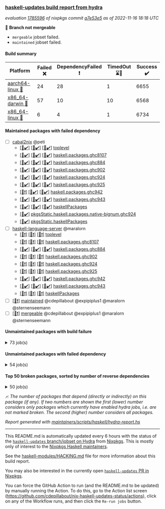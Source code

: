 ### [haskell-updates build report from hydra](https://hydra.nixos.org/jobset/nixpkgs/haskell-updates)
*evaluation [1785596](https://hydra.nixos.org/eval/1785596) of nixpkgs commit [a7e53e5](https://github.com/NixOS/nixpkgs/commits/a7e53e534a2b8894aea20233e59579fa207dcb12) as of 2022-11-16 18:18 UTC*

:red_circle: **Branch not mergeable**
  * `mergeable` jobset failed.
  * `maintained` jobset failed.

#### Build summary

 | Platform | Failed :x: | DependencyFailed :heavy_exclamation_mark: | TimedOut :hourglass::no_entry_sign: | Success :heavy_check_mark: | 
 | --- | --- | --- | --- | --- | 
 | [aarch64-linux :iphone:](https://hydra.nixos.org/eval/1785596?filter=.aarch64-linux) | 24 | 28 | 1 | 6655 | 
 | [x86_64-darwin :apple:](https://hydra.nixos.org/eval/1785596?filter=.x86_64-darwin) | 57 | 10 | 10 | 6568 | 
 | [x86_64-linux :penguin:](https://hydra.nixos.org/eval/1785596?filter=.x86_64-linux) | 6 | 4 | 1 | 6734 | 
#### Maintained packages with failed dependency
- [ ] [cabal2nix](https://hydra.nixos.org/eval/1785596?filter=cabal2nix) @peti
  - [[:iphone::heavy_check_mark:]](https://hydra.nixos.org/build/198834915) [[:apple::heavy_check_mark:]](https://hydra.nixos.org/build/198834942) [[:penguin::heavy_check_mark:]](https://hydra.nixos.org/build/198834910) [toplevel](https://hydra.nixos.org/eval/1785596?filter=cabal2nix)
  - [[:iphone::heavy_check_mark:]](https://hydra.nixos.org/build/198095328) [[:apple::heavy_check_mark:]](https://hydra.nixos.org/build/198096776) [[:penguin::heavy_check_mark:]](https://hydra.nixos.org/build/198092508) [haskell.packages.ghc8107](https://hydra.nixos.org/eval/1785596?filter=haskell.packages.ghc8107.cabal2nix)
  - [[:iphone::heavy_check_mark:]](https://hydra.nixos.org/build/198105082) [[:apple::heavy_check_mark:]](https://hydra.nixos.org/build/198105834) [[:penguin::heavy_check_mark:]](https://hydra.nixos.org/build/198101104) [haskell.packages.ghc884](https://hydra.nixos.org/eval/1785596?filter=haskell.packages.ghc884.cabal2nix)
  - [[:iphone::heavy_check_mark:]](https://hydra.nixos.org/build/198102109) [[:apple::heavy_check_mark:]](https://hydra.nixos.org/build/198089955) [[:penguin::heavy_check_mark:]](https://hydra.nixos.org/build/198090308) [haskell.packages.ghc902](https://hydra.nixos.org/eval/1785596?filter=haskell.packages.ghc902.cabal2nix)
  - [[:iphone::heavy_check_mark:]](https://hydra.nixos.org/build/198105579) [[:apple::heavy_check_mark:]](https://hydra.nixos.org/build/198106213) [[:penguin::heavy_check_mark:]](https://hydra.nixos.org/build/198095792) [haskell.packages.ghc924](https://hydra.nixos.org/eval/1785596?filter=haskell.packages.ghc924.cabal2nix)
  - [[:iphone::heavy_check_mark:]](https://hydra.nixos.org/build/198101430) [[:apple::heavy_check_mark:]](https://hydra.nixos.org/build/198095768) [[:penguin::heavy_check_mark:]](https://hydra.nixos.org/build/198100385) [haskell.packages.ghc925](https://hydra.nixos.org/eval/1785596?filter=haskell.packages.ghc925.cabal2nix)
  - [[:iphone::heavy_exclamation_mark:]](https://hydra.nixos.org/build/198103084) [[:apple::heavy_check_mark:]](https://hydra.nixos.org/build/198095247) [[:penguin::heavy_check_mark:]](https://hydra.nixos.org/build/198103119) [haskell.packages.ghc942](https://hydra.nixos.org/eval/1785596?filter=haskell.packages.ghc942.cabal2nix)
  - [[:iphone::heavy_check_mark:]](https://hydra.nixos.org/build/198101627) [[:apple::heavy_check_mark:]](https://hydra.nixos.org/build/198092306) [[:penguin::heavy_check_mark:]](https://hydra.nixos.org/build/198100312) [haskell.packages.ghc943](https://hydra.nixos.org/eval/1785596?filter=haskell.packages.ghc943.cabal2nix)
  - [[:iphone::heavy_check_mark:]](https://hydra.nixos.org/build/198099028) [[:apple::heavy_check_mark:]](https://hydra.nixos.org/build/198099483) [[:penguin::heavy_check_mark:]](https://hydra.nixos.org/build/198096081) [haskellPackages](https://hydra.nixos.org/eval/1785596?filter=haskellPackages.cabal2nix)
  -   [[:penguin::heavy_check_mark:]](https://hydra.nixos.org/build/198108446) [pkgsStatic.haskell.packages.native-bignum.ghc924](https://hydra.nixos.org/eval/1785596?filter=pkgsStatic.haskell.packages.native-bignum.ghc924.cabal2nix)
  -   [[:penguin::heavy_check_mark:]](https://hydra.nixos.org/build/198102023) [pkgsStatic.haskellPackages](https://hydra.nixos.org/eval/1785596?filter=pkgsStatic.haskellPackages.cabal2nix)
- [ ] [haskell-language-server](https://hydra.nixos.org/eval/1785596?filter=haskell-language-server) @maralorn
  - [[:iphone::heavy_exclamation_mark:]](https://hydra.nixos.org/build/198984358) [[:apple::heavy_exclamation_mark:]](https://hydra.nixos.org/build/198984355) [[:penguin::heavy_exclamation_mark:]](https://hydra.nixos.org/build/198984349) [toplevel](https://hydra.nixos.org/eval/1785596?filter=haskell-language-server)
  - [[:iphone::heavy_exclamation_mark:]](https://hydra.nixos.org/build/198984334) [[:apple::heavy_exclamation_mark:]](https://hydra.nixos.org/build/198984336) [[:penguin::heavy_exclamation_mark:]](https://hydra.nixos.org/build/198984347) [haskell.packages.ghc8107](https://hydra.nixos.org/eval/1785596?filter=haskell.packages.ghc8107.haskell-language-server)
  - [[:iphone::heavy_check_mark:]](https://hydra.nixos.org/build/198834932) [[:apple::heavy_check_mark:]](https://hydra.nixos.org/build/198834904) [[:penguin::heavy_check_mark:]](https://hydra.nixos.org/build/198834939) [haskell.packages.ghc884](https://hydra.nixos.org/eval/1785596?filter=haskell.packages.ghc884.haskell-language-server)
  - [[:iphone::heavy_exclamation_mark:]](https://hydra.nixos.org/build/198984361) [[:apple::heavy_exclamation_mark:]](https://hydra.nixos.org/build/198984327) [[:penguin::heavy_exclamation_mark:]](https://hydra.nixos.org/build/198984353) [haskell.packages.ghc902](https://hydra.nixos.org/eval/1785596?filter=haskell.packages.ghc902.haskell-language-server)
  - [[:iphone::heavy_exclamation_mark:]](https://hydra.nixos.org/build/198984345) [[:apple::heavy_exclamation_mark:]](https://hydra.nixos.org/build/198984360) [[:penguin::heavy_exclamation_mark:]](https://hydra.nixos.org/build/198984366) [haskell.packages.ghc924](https://hydra.nixos.org/eval/1785596?filter=haskell.packages.ghc924.haskell-language-server)
  - [[:iphone::heavy_exclamation_mark:]](https://hydra.nixos.org/build/198984356) [[:apple::heavy_exclamation_mark:]](https://hydra.nixos.org/build/198984348) [[:penguin::heavy_exclamation_mark:]](https://hydra.nixos.org/build/198984354) [haskell.packages.ghc925](https://hydra.nixos.org/eval/1785596?filter=haskell.packages.ghc925.haskell-language-server)
  - [[:iphone::heavy_check_mark:]](https://hydra.nixos.org/build/198107402) [[:apple::heavy_check_mark:]](https://hydra.nixos.org/build/198107998) [[:penguin::heavy_check_mark:]](https://hydra.nixos.org/build/198092559) [haskell.packages.ghc942](https://hydra.nixos.org/eval/1785596?filter=haskell.packages.ghc942.haskell-language-server)
  - [[:iphone::heavy_check_mark:]](https://hydra.nixos.org/build/198108865) [[:apple::heavy_check_mark:]](https://hydra.nixos.org/build/198105320) [[:penguin::heavy_check_mark:]](https://hydra.nixos.org/build/198096264) [haskell.packages.ghc943](https://hydra.nixos.org/eval/1785596?filter=haskell.packages.ghc943.haskell-language-server)
  - [[:iphone::heavy_exclamation_mark:]](https://hydra.nixos.org/build/198984332) [[:apple::heavy_exclamation_mark:]](https://hydra.nixos.org/build/198984330) [[:penguin::heavy_exclamation_mark:]](https://hydra.nixos.org/build/198984362) [haskellPackages](https://hydra.nixos.org/eval/1785596?filter=haskellPackages.haskell-language-server)
- [ ] [[:penguin::heavy_exclamation_mark:]](https://hydra.nixos.org/build/198984335) [maintained](https://hydra.nixos.org/eval/1785596?filter=maintained) @cdepillabout @expipiplus1 @maralorn @sternenseemann
- [ ] [[:penguin::heavy_exclamation_mark:]](https://hydra.nixos.org/build/198984331) [mergeable](https://hydra.nixos.org/eval/1785596?filter=mergeable) @cdepillabout @expipiplus1 @maralorn @sternenseemann
#### Unmaintained packages with build failure
<details><summary>73 job(s) </summary>

- [ ] [[:iphone::x:]](https://hydra.nixos.org/build/198092112) [[:apple::heavy_check_mark:]](https://hydra.nixos.org/build/198092630) [[:penguin::heavy_check_mark:]](https://hydra.nixos.org/build/198089749) [haskellPackages.OrderedBits](https://hydra.nixos.org/eval/1785596?filter=haskellPackages.OrderedBits)  :arrow_heading_up: 5 | 36
- [ ] [[:iphone::x:]](https://hydra.nixos.org/build/198092343) [[:apple::heavy_check_mark:]](https://hydra.nixos.org/build/198103900) [[:penguin::heavy_check_mark:]](https://hydra.nixos.org/build/198094657) [haskellPackages.hw-json-simd](https://hydra.nixos.org/eval/1785596?filter=haskellPackages.hw-json-simd)  :arrow_heading_up: 4 | 8
- [ ] [[:iphone::x:]](https://hydra.nixos.org/build/198105998) [[:apple::heavy_check_mark:]](https://hydra.nixos.org/build/198096742) [[:penguin::heavy_check_mark:]](https://hydra.nixos.org/build/198096500) [haskellPackages.hw-simd](https://hydra.nixos.org/eval/1785596?filter=haskellPackages.hw-simd)  :arrow_heading_up: 4 | 8
- [ ] [[:iphone::x:]](https://hydra.nixos.org/build/198092038) [[:apple::heavy_check_mark:]](https://hydra.nixos.org/build/198109219) [[:penguin::heavy_check_mark:]](https://hydra.nixos.org/build/198100167) [haskellPackages.long-double](https://hydra.nixos.org/eval/1785596?filter=haskellPackages.long-double)  :arrow_heading_up: 2 | 2
- [ ] [[:iphone::x:]](https://hydra.nixos.org/build/198097524) [[:apple::x:]](https://hydra.nixos.org/build/198101130) [[:penguin::heavy_check_mark:]](https://hydra.nixos.org/build/198094847) [haskellPackages.quic](https://hydra.nixos.org/eval/1785596?filter=haskellPackages.quic)  :arrow_heading_up: 2 | 2
- [ ] [[:iphone::x:]](https://hydra.nixos.org/build/198100850) [[:apple::heavy_check_mark:]](https://hydra.nixos.org/build/198102111) [[:penguin::heavy_check_mark:]](https://hydra.nixos.org/build/198098058) [haskellPackages.freetype2](https://hydra.nixos.org/eval/1785596?filter=haskellPackages.freetype2)  :arrow_heading_up: 1 | 8
- [ ] [[:iphone::x:]](https://hydra.nixos.org/build/198088984) [[:apple::x:]](https://hydra.nixos.org/build/198094414) [[:penguin::heavy_check_mark:]](https://hydra.nixos.org/build/198109022) [haskellPackages.easytensor](https://hydra.nixos.org/eval/1785596?filter=haskellPackages.easytensor)  :arrow_heading_up: 1 | 1
- [ ] [[:iphone::heavy_check_mark:]](https://hydra.nixos.org/build/198108039) [[:apple::x:]](https://hydra.nixos.org/build/198102172) [[:penguin::heavy_check_mark:]](https://hydra.nixos.org/build/198098645) [haskellPackages.gi-gdkx11](https://hydra.nixos.org/eval/1785596?filter=haskellPackages.gi-gdkx11)  :arrow_heading_up: 1 | 1
- [ ] [[:iphone::x:]](https://hydra.nixos.org/build/198090816) [[:apple::heavy_check_mark:]](https://hydra.nixos.org/build/198090426) [[:penguin::heavy_check_mark:]](https://hydra.nixos.org/build/198107823) [haskellPackages.nlopt-haskell](https://hydra.nixos.org/eval/1785596?filter=haskellPackages.nlopt-haskell)  :arrow_heading_up: 1 | 1
- [ ] [[:iphone::heavy_check_mark:]](https://hydra.nixos.org/build/198100396) [[:apple::x:]](https://hydra.nixos.org/build/198099418) [[:penguin::heavy_check_mark:]](https://hydra.nixos.org/build/198092649) [haskellPackages.openal-ffi](https://hydra.nixos.org/eval/1785596?filter=haskellPackages.openal-ffi)  :arrow_heading_up: 1 | 1
- [ ] [[:iphone::x:]](https://hydra.nixos.org/build/198442639) [[:apple::x:]](https://hydra.nixos.org/build/198443000) [[:penguin::x:]](https://hydra.nixos.org/build/198442757) [haskellPackages.supply-chain-core](https://hydra.nixos.org/eval/1785596?filter=haskellPackages.supply-chain-core)  :arrow_heading_up: 1 | 1
- [ ] [[:iphone::x:]](https://hydra.nixos.org/build/198091816) [[:apple::x:]](https://hydra.nixos.org/build/198099965) [[:penguin::heavy_check_mark:]](https://hydra.nixos.org/build/198088957) [haskellPackages.swisstable](https://hydra.nixos.org/eval/1785596?filter=haskellPackages.swisstable)  :arrow_heading_up: 1 | 1
- [ ] [[:iphone::x:]](https://hydra.nixos.org/build/198107991) [[:apple::heavy_check_mark:]](https://hydra.nixos.org/build/198093433) [[:penguin::heavy_check_mark:]](https://hydra.nixos.org/build/198100233) [haskellPackages.unicode-properties](https://hydra.nixos.org/eval/1785596?filter=haskellPackages.unicode-properties)  :arrow_heading_up: 1 | 1
- [ ] [[:iphone::x:]](https://hydra.nixos.org/build/198102675) [[:apple::heavy_check_mark:]](https://hydra.nixos.org/build/198096726) [[:penguin::heavy_check_mark:]](https://hydra.nixos.org/build/198097873) [haskellPackages.flatparse](https://hydra.nixos.org/eval/1785596?filter=haskellPackages.flatparse)  :arrow_heading_up: 0 | 17
- [ ] [[:iphone::heavy_check_mark:]](https://hydra.nixos.org/build/198102599) [[:apple::x:]](https://hydra.nixos.org/build/198097001) [[:penguin::heavy_check_mark:]](https://hydra.nixos.org/build/198095827) [haskellPackages.PyF](https://hydra.nixos.org/eval/1785596?filter=haskellPackages.PyF)  :arrow_heading_up: 0 | 5
- [ ] [[:iphone::heavy_check_mark:]](https://hydra.nixos.org/build/198103573) [[:apple::x:]](https://hydra.nixos.org/build/198091894) [[:penguin::heavy_check_mark:]](https://hydra.nixos.org/build/198092321) [haskellPackages.hmidi](https://hydra.nixos.org/eval/1785596?filter=haskellPackages.hmidi)  :arrow_heading_up: 0 | 4
- [ ] [[:iphone::heavy_check_mark:]](https://hydra.nixos.org/build/198099931) [[:apple::x:]](https://hydra.nixos.org/build/198099133) [[:penguin::heavy_check_mark:]](https://hydra.nixos.org/build/198101380) [haskellPackages.SDL-mixer](https://hydra.nixos.org/eval/1785596?filter=haskellPackages.SDL-mixer)  :arrow_heading_up: 0 | 2
- [ ] [[:iphone::heavy_check_mark:]](https://hydra.nixos.org/build/198106163) [[:apple::x:]](https://hydra.nixos.org/build/198104722) [[:penguin::heavy_check_mark:]](https://hydra.nixos.org/build/198108442) [haskellPackages.posix-socket](https://hydra.nixos.org/eval/1785596?filter=haskellPackages.posix-socket)  :arrow_heading_up: 0 | 2
- [ ] [[:iphone::heavy_check_mark:]](https://hydra.nixos.org/build/198096887) [[:apple::x:]](https://hydra.nixos.org/build/198094492) [[:penguin::heavy_check_mark:]](https://hydra.nixos.org/build/198103256) [haskellPackages.hamid](https://hydra.nixos.org/eval/1785596?filter=haskellPackages.hamid)  :arrow_heading_up: 0 | 1
- [ ] [[:iphone::heavy_check_mark:]](https://hydra.nixos.org/build/198105245) [[:apple::x:]](https://hydra.nixos.org/build/198094330) [[:penguin::heavy_check_mark:]](https://hydra.nixos.org/build/198094588) [haskellPackages.hmatrix-morpheus](https://hydra.nixos.org/eval/1785596?filter=haskellPackages.hmatrix-morpheus)  :arrow_heading_up: 0 | 1
- [ ] [[:iphone::heavy_check_mark:]](https://hydra.nixos.org/build/198098119) [[:apple::x:]](https://hydra.nixos.org/build/198094961) [[:penguin::heavy_check_mark:]](https://hydra.nixos.org/build/198099617) [haskellPackages.huckleberry](https://hydra.nixos.org/eval/1785596?filter=haskellPackages.huckleberry)  :arrow_heading_up: 0 | 1
- [ ] [[:iphone::heavy_check_mark:]](https://hydra.nixos.org/build/198104056) [[:apple::x:]](https://hydra.nixos.org/build/198093422) [[:penguin::heavy_check_mark:]](https://hydra.nixos.org/build/198099606) [haskellPackages.om-time](https://hydra.nixos.org/eval/1785596?filter=haskellPackages.om-time)  :arrow_heading_up: 0 | 1
- [ ] [[:iphone::x:]](https://hydra.nixos.org/build/198107810) [[:apple::heavy_check_mark:]](https://hydra.nixos.org/build/198098063) [[:penguin::heavy_check_mark:]](https://hydra.nixos.org/build/198097235) [haskellPackages.picosat](https://hydra.nixos.org/eval/1785596?filter=haskellPackages.picosat)  :arrow_heading_up: 0 | 1
- [ ] [[:iphone::heavy_check_mark:]](https://hydra.nixos.org/build/198108826) [[:apple::x:]](https://hydra.nixos.org/build/198090636) [[:penguin::heavy_check_mark:]](https://hydra.nixos.org/build/198097220) [haskellPackages.select](https://hydra.nixos.org/eval/1785596?filter=haskellPackages.select)  :arrow_heading_up: 0 | 1
- [ ] [[:iphone::heavy_check_mark:]](https://hydra.nixos.org/build/198099146) [[:apple::x:]](https://hydra.nixos.org/build/198108391) [[:penguin::heavy_check_mark:]](https://hydra.nixos.org/build/198094866) [haskellPackages.sysinfo](https://hydra.nixos.org/eval/1785596?filter=haskellPackages.sysinfo)  :arrow_heading_up: 0 | 1
- [ ] [[:iphone::heavy_check_mark:]](https://hydra.nixos.org/build/198091475) [[:apple::x:]](https://hydra.nixos.org/build/198089932) [[:penguin::heavy_check_mark:]](https://hydra.nixos.org/build/198100306) [haskellPackages.FractalArt](https://hydra.nixos.org/eval/1785596?filter=haskellPackages.FractalArt) 
- [ ] [[:iphone::x:]](https://hydra.nixos.org/build/198101907) [[:apple::heavy_check_mark:]](https://hydra.nixos.org/build/198096559) [[:penguin::heavy_check_mark:]](https://hydra.nixos.org/build/198101657) [haskellPackages.HsASA](https://hydra.nixos.org/eval/1785596?filter=haskellPackages.HsASA) 
- [ ] [[:iphone::x:]](https://hydra.nixos.org/build/198442699) [[:apple::x:]](https://hydra.nixos.org/build/198442999) [[:penguin::x:]](https://hydra.nixos.org/build/198442614) [haskellPackages.borsh](https://hydra.nixos.org/eval/1785596?filter=haskellPackages.borsh) 
- [ ] [[:iphone::heavy_check_mark:]](https://hydra.nixos.org/build/198097944) [[:apple::x:]](https://hydra.nixos.org/build/198093242) [[:penguin::heavy_check_mark:]](https://hydra.nixos.org/build/198098189) [haskellPackages.chiphunk](https://hydra.nixos.org/eval/1785596?filter=haskellPackages.chiphunk) 
- [ ] [[:iphone::x:]](https://hydra.nixos.org/build/198106125) [[:apple::heavy_check_mark:]](https://hydra.nixos.org/build/198108513) [[:penguin::heavy_check_mark:]](https://hydra.nixos.org/build/198106269) [haskellPackages.comfort-fftw](https://hydra.nixos.org/eval/1785596?filter=haskellPackages.comfort-fftw) 
- [ ] [[:iphone::heavy_check_mark:]](https://hydra.nixos.org/build/198094640) [[:apple::x:]](https://hydra.nixos.org/build/198101014) [[:penguin::heavy_check_mark:]](https://hydra.nixos.org/build/198100057) [haskellPackages.diskhash](https://hydra.nixos.org/eval/1785596?filter=haskellPackages.diskhash) 
- [ ] [[:iphone::heavy_check_mark:]](https://hydra.nixos.org/build/198108629) [[:apple::x:]](https://hydra.nixos.org/build/198096508) [[:penguin::heavy_check_mark:]](https://hydra.nixos.org/build/198094336) [haskellPackages.epub-tools](https://hydra.nixos.org/eval/1785596?filter=haskellPackages.epub-tools) 
- [ ] [[:iphone::x:]](https://hydra.nixos.org/build/198442754) [[:penguin::x:]](https://hydra.nixos.org/build/198442697) [haskellPackages.evdev-streamly](https://hydra.nixos.org/eval/1785596?filter=haskellPackages.evdev-streamly) 
- [ ] [[:iphone::heavy_check_mark:]](https://hydra.nixos.org/build/198099609) [[:apple::x:]](https://hydra.nixos.org/build/198104428) [[:penguin::heavy_check_mark:]](https://hydra.nixos.org/build/198097793) [haskellPackages.fudgets](https://hydra.nixos.org/eval/1785596?filter=haskellPackages.fudgets) 
- [ ] [[:iphone::heavy_check_mark:]](https://hydra.nixos.org/build/198092264) [[:apple::x:]](https://hydra.nixos.org/build/198101012) [[:penguin::heavy_check_mark:]](https://hydra.nixos.org/build/198099512) [haskellPackages.gerrit](https://hydra.nixos.org/eval/1785596?filter=haskellPackages.gerrit) 
- [ ] [[:apple::x:]](https://hydra.nixos.org/build/198095958) [haskellPackages.gi-gtkosxapplication](https://hydra.nixos.org/eval/1785596?filter=haskellPackages.gi-gtkosxapplication) 
- [ ] [[:iphone::x:]](https://hydra.nixos.org/build/198091458) [[:penguin::heavy_check_mark:]](https://hydra.nixos.org/build/198107140) [haskellPackages.gnome-keyring](https://hydra.nixos.org/eval/1785596?filter=haskellPackages.gnome-keyring) 
- [ ] [[:apple::x:]](https://hydra.nixos.org/build/198088844) [haskellPackages.gtk-mac-integration](https://hydra.nixos.org/eval/1785596?filter=haskellPackages.gtk-mac-integration) 
- [ ] [[:iphone::heavy_check_mark:]](https://hydra.nixos.org/build/198094882) [[:apple::x:]](https://hydra.nixos.org/build/198108733) [[:penguin::heavy_check_mark:]](https://hydra.nixos.org/build/198106858) [haskellPackages.gtk-traymanager](https://hydra.nixos.org/eval/1785596?filter=haskellPackages.gtk-traymanager) 
- [ ] [[:apple::x:]](https://hydra.nixos.org/build/198088990) [haskellPackages.gtk3-mac-integration](https://hydra.nixos.org/eval/1785596?filter=haskellPackages.gtk3-mac-integration) 
- [ ] [[:iphone::heavy_check_mark:]](https://hydra.nixos.org/build/198442689) [[:apple::x:]](https://hydra.nixos.org/build/198442642) [[:penguin::heavy_check_mark:]](https://hydra.nixos.org/build/198442594) [haskellPackages.h-raylib](https://hydra.nixos.org/eval/1785596?filter=haskellPackages.h-raylib) 
- [ ] [[:iphone::heavy_exclamation_mark:]](https://hydra.nixos.org/build/198443007) [[:apple::x:]](https://hydra.nixos.org/build/198442789) [[:penguin::x:]](https://hydra.nixos.org/build/198442852) [haskellPackages.harfbuzz-pure](https://hydra.nixos.org/eval/1785596?filter=haskellPackages.harfbuzz-pure) 
- [ ] [[:iphone::heavy_check_mark:]](https://hydra.nixos.org/build/198094908) [[:apple::x:]](https://hydra.nixos.org/build/198109299) [[:penguin::heavy_check_mark:]](https://hydra.nixos.org/build/198094138) [haskellPackages.hid](https://hydra.nixos.org/eval/1785596?filter=haskellPackages.hid) 
- [ ] [[:iphone::heavy_check_mark:]](https://hydra.nixos.org/build/198109190) [[:apple::x:]](https://hydra.nixos.org/build/198093989) [[:penguin::heavy_check_mark:]](https://hydra.nixos.org/build/198099938) [haskellPackages.highlight](https://hydra.nixos.org/eval/1785596?filter=haskellPackages.highlight) 
- [ ] [[:iphone::heavy_check_mark:]](https://hydra.nixos.org/build/198091663) [[:apple::x:]](https://hydra.nixos.org/build/198094179) [[:penguin::heavy_check_mark:]](https://hydra.nixos.org/build/198095790) [haskellPackages.hsshellscript](https://hydra.nixos.org/eval/1785596?filter=haskellPackages.hsshellscript) 
- [ ] [[:iphone::heavy_check_mark:]](https://hydra.nixos.org/build/198093876) [[:apple::x:]](https://hydra.nixos.org/build/198105397) [[:penguin::heavy_check_mark:]](https://hydra.nixos.org/build/198107319) [haskellPackages.hssourceinfo](https://hydra.nixos.org/eval/1785596?filter=haskellPackages.hssourceinfo) 
- [ ] [[:iphone::heavy_check_mark:]](https://hydra.nixos.org/build/198090780) [[:apple::x:]](https://hydra.nixos.org/build/198096905) [[:penguin::heavy_check_mark:]](https://hydra.nixos.org/build/198094561) [haskellPackages.interprocess](https://hydra.nixos.org/eval/1785596?filter=haskellPackages.interprocess) 
- [ ] [[:iphone::heavy_check_mark:]](https://hydra.nixos.org/build/198107635) [[:apple::x:]](https://hydra.nixos.org/build/198090527) [[:penguin::heavy_check_mark:]](https://hydra.nixos.org/build/198096600) [haskellPackages.ipcvar](https://hydra.nixos.org/eval/1785596?filter=haskellPackages.ipcvar) 
- [ ] [[:iphone::x:]](https://hydra.nixos.org/build/198094302) [[:apple::heavy_check_mark:]](https://hydra.nixos.org/build/198098222) [[:penguin::heavy_check_mark:]](https://hydra.nixos.org/build/198102967) [haskellPackages.jammittools](https://hydra.nixos.org/eval/1785596?filter=haskellPackages.jammittools) 
- [ ] [[:apple::x:]](https://hydra.nixos.org/build/198089331) [haskellPackages.kqueue](https://hydra.nixos.org/eval/1785596?filter=haskellPackages.kqueue) 
- [ ] [[:iphone::heavy_check_mark:]](https://hydra.nixos.org/build/198102471) [[:apple::x:]](https://hydra.nixos.org/build/198089121) [[:penguin::heavy_check_mark:]](https://hydra.nixos.org/build/198095225) [haskellPackages.linux-framebuffer](https://hydra.nixos.org/eval/1785596?filter=haskellPackages.linux-framebuffer) 
- [ ] [[:iphone::heavy_check_mark:]](https://hydra.nixos.org/build/198090963) [[:apple::x:]](https://hydra.nixos.org/build/198106850) [[:penguin::heavy_check_mark:]](https://hydra.nixos.org/build/198088703) [haskellPackages.mediawiki2latex](https://hydra.nixos.org/eval/1785596?filter=haskellPackages.mediawiki2latex) 
- [ ] [[:iphone::heavy_check_mark:]](https://hydra.nixos.org/build/198103734) [[:apple::x:]](https://hydra.nixos.org/build/198091724) [[:penguin::heavy_check_mark:]](https://hydra.nixos.org/build/198100871) [haskellPackages.memfd](https://hydra.nixos.org/eval/1785596?filter=haskellPackages.memfd) 
- [ ] [[:iphone::heavy_check_mark:]](https://hydra.nixos.org/build/198096915) [[:apple::x:]](https://hydra.nixos.org/build/198102834) [[:penguin::heavy_check_mark:]](https://hydra.nixos.org/build/198095160) [haskellPackages.mercury-api](https://hydra.nixos.org/eval/1785596?filter=haskellPackages.mercury-api) 
- [ ] [[:iphone::x:]](https://hydra.nixos.org/build/198442622) [[:apple::x:]](https://hydra.nixos.org/build/198442704) [[:penguin::x:]](https://hydra.nixos.org/build/198442818) [haskellPackages.monad-bayes](https://hydra.nixos.org/eval/1785596?filter=haskellPackages.monad-bayes) 
- [ ] [[:iphone::heavy_check_mark:]](https://hydra.nixos.org/build/198754767) [[:apple::x:]](https://hydra.nixos.org/build/198754765) [[:penguin::heavy_check_mark:]](https://hydra.nixos.org/build/198754758) [haskellPackages.nix-serve-ng](https://hydra.nixos.org/eval/1785596?filter=haskellPackages.nix-serve-ng) 
- [ ] [[:iphone::heavy_check_mark:]](https://hydra.nixos.org/build/198442902) [[:apple::x:]](https://hydra.nixos.org/build/198089314) [[:penguin::heavy_check_mark:]](https://hydra.nixos.org/build/198442936) [haskellPackages.persistent-pagination](https://hydra.nixos.org/eval/1785596?filter=haskellPackages.persistent-pagination) 
- [ ] [[:iphone::heavy_check_mark:]](https://hydra.nixos.org/build/198442769) [[:apple::x:]](https://hydra.nixos.org/build/198442738) [[:penguin::heavy_check_mark:]](https://hydra.nixos.org/build/198442776) [haskellPackages.phatsort](https://hydra.nixos.org/eval/1785596?filter=haskellPackages.phatsort) 
- [ ] [[:iphone::heavy_check_mark:]](https://hydra.nixos.org/build/198099818) [[:apple::x:]](https://hydra.nixos.org/build/198097025) [[:penguin::heavy_check_mark:]](https://hydra.nixos.org/build/198104649) [haskellPackages.ping-wrapper](https://hydra.nixos.org/eval/1785596?filter=haskellPackages.ping-wrapper) 
- [ ] [[:iphone::heavy_check_mark:]](https://hydra.nixos.org/build/198109162) [[:apple::x:]](https://hydra.nixos.org/build/198109383) [[:penguin::heavy_check_mark:]](https://hydra.nixos.org/build/198091772) [haskellPackages.posix-timer](https://hydra.nixos.org/eval/1785596?filter=haskellPackages.posix-timer) 
- [ ] [[:iphone::heavy_check_mark:]](https://hydra.nixos.org/build/198098801) [[:apple::x:]](https://hydra.nixos.org/build/198090799) [[:penguin::heavy_check_mark:]](https://hydra.nixos.org/build/198095314) [haskellPackages.procex](https://hydra.nixos.org/eval/1785596?filter=haskellPackages.procex) 
- [ ] [[:iphone::heavy_check_mark:]](https://hydra.nixos.org/build/198096312) [[:apple::x:]](https://hydra.nixos.org/build/198097890) [[:penguin::heavy_check_mark:]](https://hydra.nixos.org/build/198101570) [haskellPackages.pthread](https://hydra.nixos.org/eval/1785596?filter=haskellPackages.pthread) 
- [ ] [[:iphone::x:]](https://hydra.nixos.org/build/198108147) [[:apple::heavy_check_mark:]](https://hydra.nixos.org/build/198097312) [[:penguin::heavy_check_mark:]](https://hydra.nixos.org/build/198105867) [haskellPackages.risc386](https://hydra.nixos.org/eval/1785596?filter=haskellPackages.risc386) 
- [ ] [[:iphone::heavy_check_mark:]](https://hydra.nixos.org/build/198102881) [[:apple::x:]](https://hydra.nixos.org/build/198097792) [[:penguin::heavy_check_mark:]](https://hydra.nixos.org/build/198099412) [haskellPackages.sfml-audio](https://hydra.nixos.org/eval/1785596?filter=haskellPackages.sfml-audio) 
- [ ] [[:iphone::heavy_check_mark:]](https://hydra.nixos.org/build/198088711) [[:apple::x:]](https://hydra.nixos.org/build/198095157) [[:penguin::heavy_check_mark:]](https://hydra.nixos.org/build/198100426) [haskellPackages.skews](https://hydra.nixos.org/eval/1785596?filter=haskellPackages.skews) 
- [ ] [[:iphone::x:]](https://hydra.nixos.org/build/198093892) [[:apple::x:]](https://hydra.nixos.org/build/198095285) [[:penguin::heavy_check_mark:]](https://hydra.nixos.org/build/198104765) [haskellPackages.slugify](https://hydra.nixos.org/eval/1785596?filter=haskellPackages.slugify) 
- [ ] [[:iphone::heavy_check_mark:]](https://hydra.nixos.org/build/198099482) [[:apple::x:]](https://hydra.nixos.org/build/198105556) [[:penguin::heavy_check_mark:]](https://hydra.nixos.org/build/198093575) [haskellPackages.tailfile-hinotify](https://hydra.nixos.org/eval/1785596?filter=haskellPackages.tailfile-hinotify) 
- [ ] [[:iphone::x:]](https://hydra.nixos.org/build/198442690) [[:apple::x:]](https://hydra.nixos.org/build/198442958) [[:penguin::x:]](https://hydra.nixos.org/build/198442899) [haskellPackages.text-compression](https://hydra.nixos.org/eval/1785596?filter=haskellPackages.text-compression) 
- [ ] [[:iphone::x:]](https://hydra.nixos.org/build/198096596) [[:apple::heavy_check_mark:]](https://hydra.nixos.org/build/198108705) [[:penguin::heavy_check_mark:]](https://hydra.nixos.org/build/198099614) [haskellPackages.wiringPi](https://hydra.nixos.org/eval/1785596?filter=haskellPackages.wiringPi) 
- [ ] [[:iphone::heavy_check_mark:]](https://hydra.nixos.org/build/198095037) [[:apple::x:]](https://hydra.nixos.org/build/198100154) [[:penguin::heavy_check_mark:]](https://hydra.nixos.org/build/198105325) [haskellPackages.xmonad-utils](https://hydra.nixos.org/eval/1785596?filter=haskellPackages.xmonad-utils) 
- [ ] [[:iphone::heavy_check_mark:]](https://hydra.nixos.org/build/198103220) [[:apple::x:]](https://hydra.nixos.org/build/198089351) [[:penguin::heavy_check_mark:]](https://hydra.nixos.org/build/198098234) [haskellPackages.yoga](https://hydra.nixos.org/eval/1785596?filter=haskellPackages.yoga) 
- [ ] [[:iphone::heavy_check_mark:]](https://hydra.nixos.org/build/198093631) [[:apple::x:]](https://hydra.nixos.org/build/198091687) [[:penguin::heavy_check_mark:]](https://hydra.nixos.org/build/198107702) [haskellPackages.zot](https://hydra.nixos.org/eval/1785596?filter=haskellPackages.zot) 
- [ ] [[:iphone::heavy_check_mark:]](https://hydra.nixos.org/build/198106439) [[:apple::x:]](https://hydra.nixos.org/build/198090063) [[:penguin::heavy_check_mark:]](https://hydra.nixos.org/build/198094610) [haskellPackages.zxcvbn-c](https://hydra.nixos.org/eval/1785596?filter=haskellPackages.zxcvbn-c) 
</details>

#### Unmaintained packages with failed dependency
<details><summary>54 job(s) </summary>

- [ ] [[:iphone::heavy_exclamation_mark:]](https://hydra.nixos.org/build/198103595) [[:apple::heavy_check_mark:]](https://hydra.nixos.org/build/198088976) [[:penguin::heavy_check_mark:]](https://hydra.nixos.org/build/198095246) [haskellPackages.PrimitiveArray](https://hydra.nixos.org/eval/1785596?filter=haskellPackages.PrimitiveArray)  :arrow_heading_up: 4 | 35
- [ ] [hpack](https://hydra.nixos.org/eval/1785596?filter=hpack)  :arrow_heading_up: 4 | 15
  - [[:iphone::heavy_check_mark:]](https://hydra.nixos.org/build/198099453) [[:apple::heavy_check_mark:]](https://hydra.nixos.org/build/198107830) [[:penguin::heavy_check_mark:]](https://hydra.nixos.org/build/198092939) [toplevel](https://hydra.nixos.org/eval/1785596?filter=hpack)
  - [[:iphone::heavy_check_mark:]](https://hydra.nixos.org/build/198106882) [[:apple::heavy_check_mark:]](https://hydra.nixos.org/build/198097869) [[:penguin::heavy_check_mark:]](https://hydra.nixos.org/build/198093671) [haskell.packages.ghc8107](https://hydra.nixos.org/eval/1785596?filter=haskell.packages.ghc8107.hpack)
  - [[:iphone::heavy_check_mark:]](https://hydra.nixos.org/build/198093988) [[:apple::heavy_check_mark:]](https://hydra.nixos.org/build/198105654) [[:penguin::heavy_check_mark:]](https://hydra.nixos.org/build/198103271) [haskell.packages.ghc884](https://hydra.nixos.org/eval/1785596?filter=haskell.packages.ghc884.hpack)
  - [[:iphone::heavy_check_mark:]](https://hydra.nixos.org/build/198090021) [[:apple::heavy_check_mark:]](https://hydra.nixos.org/build/198102681) [[:penguin::heavy_check_mark:]](https://hydra.nixos.org/build/198100787) [haskell.packages.ghc902](https://hydra.nixos.org/eval/1785596?filter=haskell.packages.ghc902.hpack)
  - [[:iphone::heavy_check_mark:]](https://hydra.nixos.org/build/198092365) [[:apple::heavy_check_mark:]](https://hydra.nixos.org/build/198093669) [[:penguin::heavy_check_mark:]](https://hydra.nixos.org/build/198108597) [haskell.packages.ghc924](https://hydra.nixos.org/eval/1785596?filter=haskell.packages.ghc924.hpack)
  - [[:iphone::heavy_check_mark:]](https://hydra.nixos.org/build/198103847) [[:apple::heavy_check_mark:]](https://hydra.nixos.org/build/198105050) [[:penguin::heavy_check_mark:]](https://hydra.nixos.org/build/198092752) [haskell.packages.ghc925](https://hydra.nixos.org/eval/1785596?filter=haskell.packages.ghc925.hpack)
  - [[:iphone::heavy_exclamation_mark:]](https://hydra.nixos.org/build/198103504) [[:apple::heavy_check_mark:]](https://hydra.nixos.org/build/198105268) [[:penguin::heavy_check_mark:]](https://hydra.nixos.org/build/198107276) [haskell.packages.ghc942](https://hydra.nixos.org/eval/1785596?filter=haskell.packages.ghc942.hpack)
  - [[:iphone::heavy_check_mark:]](https://hydra.nixos.org/build/198095684) [[:apple::heavy_check_mark:]](https://hydra.nixos.org/build/198107910) [[:penguin::heavy_check_mark:]](https://hydra.nixos.org/build/198108706) [haskell.packages.ghc943](https://hydra.nixos.org/eval/1785596?filter=haskell.packages.ghc943.hpack)
  - [[:iphone::heavy_check_mark:]](https://hydra.nixos.org/build/198102779) [[:apple::heavy_check_mark:]](https://hydra.nixos.org/build/198091910) [[:penguin::heavy_check_mark:]](https://hydra.nixos.org/build/198103441) [haskellPackages](https://hydra.nixos.org/eval/1785596?filter=haskellPackages.hpack)
- [ ] [[:iphone::heavy_exclamation_mark:]](https://hydra.nixos.org/build/198091317) [[:apple::heavy_check_mark:]](https://hydra.nixos.org/build/198108676) [[:penguin::heavy_check_mark:]](https://hydra.nixos.org/build/198089611) [haskellPackages.BiobaseTypes](https://hydra.nixos.org/eval/1785596?filter=haskellPackages.BiobaseTypes)  :arrow_heading_up: 3 | 21
- [ ] [[:iphone::heavy_exclamation_mark:]](https://hydra.nixos.org/build/198088758) [[:apple::heavy_check_mark:]](https://hydra.nixos.org/build/198106505) [[:penguin::heavy_check_mark:]](https://hydra.nixos.org/build/198096117) [haskellPackages.hw-json-standard-cursor](https://hydra.nixos.org/eval/1785596?filter=haskellPackages.hw-json-standard-cursor)  :arrow_heading_up: 2 | 6
- [ ] [[:iphone::heavy_exclamation_mark:]](https://hydra.nixos.org/build/198098729) [[:apple::heavy_check_mark:]](https://hydra.nixos.org/build/198102195) [[:penguin::heavy_check_mark:]](https://hydra.nixos.org/build/198108469) [haskellPackages.hw-json-simple-cursor](https://hydra.nixos.org/eval/1785596?filter=haskellPackages.hw-json-simple-cursor)  :arrow_heading_up: 2 | 4
- [ ] [[:iphone::heavy_exclamation_mark:]](https://hydra.nixos.org/build/198089514) [[:apple::heavy_check_mark:]](https://hydra.nixos.org/build/198102254) [[:penguin::heavy_check_mark:]](https://hydra.nixos.org/build/198091770) [haskellPackages.BiobaseENA](https://hydra.nixos.org/eval/1785596?filter=haskellPackages.BiobaseENA)  :arrow_heading_up: 1 | 18
- [ ] [hoogle](https://hydra.nixos.org/eval/1785596?filter=hoogle)  :arrow_heading_up: 1 | 3
  - [[:iphone::heavy_check_mark:]](https://hydra.nixos.org/build/198093935) [[:apple::heavy_check_mark:]](https://hydra.nixos.org/build/198095234) [[:penguin::heavy_check_mark:]](https://hydra.nixos.org/build/198099264) [haskell.packages.ghc8107](https://hydra.nixos.org/eval/1785596?filter=haskell.packages.ghc8107.hoogle)
  - [[:iphone::heavy_check_mark:]](https://hydra.nixos.org/build/198102998) [[:apple::heavy_check_mark:]](https://hydra.nixos.org/build/198107985) [[:penguin::heavy_check_mark:]](https://hydra.nixos.org/build/198107450) [haskell.packages.ghc884](https://hydra.nixos.org/eval/1785596?filter=haskell.packages.ghc884.hoogle)
  - [[:iphone::heavy_check_mark:]](https://hydra.nixos.org/build/198098109) [[:apple::heavy_check_mark:]](https://hydra.nixos.org/build/198101202) [[:penguin::heavy_check_mark:]](https://hydra.nixos.org/build/198089184) [haskell.packages.ghc902](https://hydra.nixos.org/eval/1785596?filter=haskell.packages.ghc902.hoogle)
  - [[:iphone::heavy_check_mark:]](https://hydra.nixos.org/build/198098004) [[:apple::heavy_check_mark:]](https://hydra.nixos.org/build/198101148) [[:penguin::heavy_check_mark:]](https://hydra.nixos.org/build/198092190) [haskell.packages.ghc924](https://hydra.nixos.org/eval/1785596?filter=haskell.packages.ghc924.hoogle)
  - [[:iphone::hourglass::no_entry_sign:]](https://hydra.nixos.org/build/198100880) [[:apple::hourglass::no_entry_sign:]](https://hydra.nixos.org/build/198094053) [[:penguin::hourglass::no_entry_sign:]](https://hydra.nixos.org/build/198106811) [haskell.packages.ghc925](https://hydra.nixos.org/eval/1785596?filter=haskell.packages.ghc925.hoogle)
  - [[:iphone::heavy_exclamation_mark:]](https://hydra.nixos.org/build/198097685) [[:apple::heavy_check_mark:]](https://hydra.nixos.org/build/198105186) [[:penguin::heavy_check_mark:]](https://hydra.nixos.org/build/198089379) [haskell.packages.ghc942](https://hydra.nixos.org/eval/1785596?filter=haskell.packages.ghc942.hoogle)
  - [[:iphone::hourglass::no_entry_sign:]](https://hydra.nixos.org/build/198100596) [[:apple::hourglass::no_entry_sign:]](https://hydra.nixos.org/build/198101158) [[:penguin::hourglass::no_entry_sign:]](https://hydra.nixos.org/build/198108746) [haskell.packages.ghc943](https://hydra.nixos.org/eval/1785596?filter=haskell.packages.ghc943.hoogle)
  - [[:iphone::heavy_check_mark:]](https://hydra.nixos.org/build/198102166) [[:apple::heavy_check_mark:]](https://hydra.nixos.org/build/198105847) [[:penguin::heavy_check_mark:]](https://hydra.nixos.org/build/198089984) [haskellPackages](https://hydra.nixos.org/eval/1785596?filter=haskellPackages.hoogle)
- [ ] [[:iphone::heavy_exclamation_mark:]](https://hydra.nixos.org/build/198101277) [[:apple::heavy_check_mark:]](https://hydra.nixos.org/build/198093735) [[:penguin::heavy_check_mark:]](https://hydra.nixos.org/build/198096151) [haskellPackages.hw-json](https://hydra.nixos.org/eval/1785596?filter=haskellPackages.hw-json)  :arrow_heading_up: 1 | 3
- [ ] [[:iphone::heavy_exclamation_mark:]](https://hydra.nixos.org/build/198091066) [[:apple::heavy_exclamation_mark:]](https://hydra.nixos.org/build/198090843) [[:penguin::heavy_check_mark:]](https://hydra.nixos.org/build/198100200) [haskellPackages.http3](https://hydra.nixos.org/eval/1785596?filter=haskellPackages.http3)  :arrow_heading_up: 1 | 1
- [ ] [[:iphone::heavy_check_mark:]](https://hydra.nixos.org/build/198097285) [[:apple::heavy_exclamation_mark:]](https://hydra.nixos.org/build/198099762) [[:penguin::heavy_check_mark:]](https://hydra.nixos.org/build/198094649) [haskellPackages.wss-client](https://hydra.nixos.org/eval/1785596?filter=haskellPackages.wss-client)  :arrow_heading_up: 1 | 1
- [ ] [[:iphone::heavy_exclamation_mark:]](https://hydra.nixos.org/build/198098687) [[:apple::heavy_check_mark:]](https://hydra.nixos.org/build/198097534) [[:penguin::heavy_check_mark:]](https://hydra.nixos.org/build/198107080) [haskellPackages.BiobaseXNA](https://hydra.nixos.org/eval/1785596?filter=haskellPackages.BiobaseXNA)  :arrow_heading_up: 0 | 17
- [ ] [[:iphone::heavy_exclamation_mark:]](https://hydra.nixos.org/build/198093861) [[:apple::heavy_check_mark:]](https://hydra.nixos.org/build/198106192) [[:penguin::heavy_check_mark:]](https://hydra.nixos.org/build/198090367) [haskellPackages.BiobaseFasta](https://hydra.nixos.org/eval/1785596?filter=haskellPackages.BiobaseFasta)  :arrow_heading_up: 0 | 3
- [ ] [[:iphone::heavy_exclamation_mark:]](https://hydra.nixos.org/build/198098839) [[:apple::heavy_check_mark:]](https://hydra.nixos.org/build/198098719) [[:penguin::heavy_check_mark:]](https://hydra.nixos.org/build/198097536) [haskellPackages.hw-dsv](https://hydra.nixos.org/eval/1785596?filter=haskellPackages.hw-dsv)  :arrow_heading_up: 0 | 3
- [ ] [[:iphone::heavy_exclamation_mark:]](https://hydra.nixos.org/build/198099506) [[:apple::heavy_check_mark:]](https://hydra.nixos.org/build/198097369) [[:penguin::heavy_check_mark:]](https://hydra.nixos.org/build/198093036) [haskellPackages.hw-json-lens](https://hydra.nixos.org/eval/1785596?filter=haskellPackages.hw-json-lens)  :arrow_heading_up: 0 | 1
- [ ] [[:iphone::heavy_exclamation_mark:]](https://hydra.nixos.org/build/198089469) [[:apple::heavy_check_mark:]](https://hydra.nixos.org/build/198095081) [[:penguin::heavy_check_mark:]](https://hydra.nixos.org/build/198101985) [haskellPackages.align-audio](https://hydra.nixos.org/eval/1785596?filter=haskellPackages.align-audio) 
- [ ] [cabal2nix-unstable](https://hydra.nixos.org/eval/1785596?filter=cabal2nix-unstable) 
  - [[:iphone::heavy_check_mark:]](https://hydra.nixos.org/build/198834927) [[:apple::heavy_check_mark:]](https://hydra.nixos.org/build/198834950) [[:penguin::heavy_check_mark:]](https://hydra.nixos.org/build/198834895) [haskell.packages.ghc8107](https://hydra.nixos.org/eval/1785596?filter=haskell.packages.ghc8107.cabal2nix-unstable)
  - [[:iphone::heavy_check_mark:]](https://hydra.nixos.org/build/198834892) [[:apple::heavy_check_mark:]](https://hydra.nixos.org/build/198834919) [[:penguin::heavy_check_mark:]](https://hydra.nixos.org/build/198834946) [haskell.packages.ghc884](https://hydra.nixos.org/eval/1785596?filter=haskell.packages.ghc884.cabal2nix-unstable)
  - [[:iphone::heavy_check_mark:]](https://hydra.nixos.org/build/198834928) [[:apple::heavy_check_mark:]](https://hydra.nixos.org/build/198834940) [[:penguin::heavy_check_mark:]](https://hydra.nixos.org/build/198834899) [haskell.packages.ghc902](https://hydra.nixos.org/eval/1785596?filter=haskell.packages.ghc902.cabal2nix-unstable)
  - [[:iphone::heavy_check_mark:]](https://hydra.nixos.org/build/198834888) [[:apple::heavy_check_mark:]](https://hydra.nixos.org/build/198834902) [[:penguin::heavy_check_mark:]](https://hydra.nixos.org/build/198834936) [haskell.packages.ghc924](https://hydra.nixos.org/eval/1785596?filter=haskell.packages.ghc924.cabal2nix-unstable)
  - [[:iphone::heavy_check_mark:]](https://hydra.nixos.org/build/198834911) [[:apple::heavy_check_mark:]](https://hydra.nixos.org/build/198834923) [[:penguin::heavy_check_mark:]](https://hydra.nixos.org/build/198834955) [haskell.packages.ghc925](https://hydra.nixos.org/eval/1785596?filter=haskell.packages.ghc925.cabal2nix-unstable)
  - [[:iphone::heavy_exclamation_mark:]](https://hydra.nixos.org/build/198834951) [[:apple::heavy_check_mark:]](https://hydra.nixos.org/build/198834947) [[:penguin::heavy_check_mark:]](https://hydra.nixos.org/build/198834929) [haskell.packages.ghc942](https://hydra.nixos.org/eval/1785596?filter=haskell.packages.ghc942.cabal2nix-unstable)
  - [[:iphone::heavy_check_mark:]](https://hydra.nixos.org/build/198834901) [[:apple::heavy_check_mark:]](https://hydra.nixos.org/build/198834894) [[:penguin::heavy_check_mark:]](https://hydra.nixos.org/build/198834921) [haskell.packages.ghc943](https://hydra.nixos.org/eval/1785596?filter=haskell.packages.ghc943.cabal2nix-unstable)
  - [[:iphone::heavy_check_mark:]](https://hydra.nixos.org/build/198834935) [[:apple::heavy_check_mark:]](https://hydra.nixos.org/build/198834900) [[:penguin::heavy_check_mark:]](https://hydra.nixos.org/build/198834886) [haskellPackages](https://hydra.nixos.org/eval/1785596?filter=haskellPackages.cabal2nix-unstable)
- [ ] [[:iphone::heavy_exclamation_mark:]](https://hydra.nixos.org/build/198104033) [[:apple::heavy_exclamation_mark:]](https://hydra.nixos.org/build/198098893) [[:penguin::heavy_check_mark:]](https://hydra.nixos.org/build/198108679) [haskellPackages.easytensor-vulkan](https://hydra.nixos.org/eval/1785596?filter=haskellPackages.easytensor-vulkan) 
- [ ] [[:iphone::heavy_exclamation_mark:]](https://hydra.nixos.org/build/198101774) [[:apple::heavy_check_mark:]](https://hydra.nixos.org/build/198092141) [[:penguin::heavy_check_mark:]](https://hydra.nixos.org/build/198093941) [haskellPackages.hmatrix-nlopt](https://hydra.nixos.org/eval/1785596?filter=haskellPackages.hmatrix-nlopt) 
- [ ] [[:iphone::heavy_exclamation_mark:]](https://hydra.nixos.org/build/198095948) [[:apple::heavy_exclamation_mark:]](https://hydra.nixos.org/build/198088768) [[:penguin::heavy_check_mark:]](https://hydra.nixos.org/build/198102441) [haskellPackages.hs-swisstable-hashtables-class](https://hydra.nixos.org/eval/1785596?filter=haskellPackages.hs-swisstable-hashtables-class) 
- [ ] [[:iphone::heavy_exclamation_mark:]](https://hydra.nixos.org/build/198105664) [[:apple::heavy_check_mark:]](https://hydra.nixos.org/build/198091316) [[:penguin::heavy_check_mark:]](https://hydra.nixos.org/build/198093108) [haskellPackages.hw-simd-cli](https://hydra.nixos.org/eval/1785596?filter=haskellPackages.hw-simd-cli) 
- [ ] [[:iphone::heavy_check_mark:]](https://hydra.nixos.org/build/198091433) [[:apple::heavy_exclamation_mark:]](https://hydra.nixos.org/build/198098172) [[:penguin::heavy_check_mark:]](https://hydra.nixos.org/build/198108033) [haskellPackages.intricacy](https://hydra.nixos.org/eval/1785596?filter=haskellPackages.intricacy) 
- [ ] [[:iphone::heavy_check_mark:]](https://hydra.nixos.org/build/198107011) [[:apple::heavy_exclamation_mark:]](https://hydra.nixos.org/build/198102951) [[:penguin::heavy_check_mark:]](https://hydra.nixos.org/build/198094071) [haskellPackages.network-messagepack-rpc-websocket](https://hydra.nixos.org/eval/1785596?filter=haskellPackages.network-messagepack-rpc-websocket) 
- [ ] [[:iphone::heavy_exclamation_mark:]](https://hydra.nixos.org/build/198099668) [[:apple::heavy_check_mark:]](https://hydra.nixos.org/build/198095028) [[:penguin::heavy_check_mark:]](https://hydra.nixos.org/build/198099137) [haskellPackages.rounded](https://hydra.nixos.org/eval/1785596?filter=haskellPackages.rounded) 
- [ ] [[:iphone::heavy_exclamation_mark:]](https://hydra.nixos.org/build/198107866) [[:apple::heavy_check_mark:]](https://hydra.nixos.org/build/198094269) [[:penguin::heavy_check_mark:]](https://hydra.nixos.org/build/198106344) [haskellPackages.rounded-hw](https://hydra.nixos.org/eval/1785596?filter=haskellPackages.rounded-hw) 
- [ ] [[:iphone::heavy_exclamation_mark:]](https://hydra.nixos.org/build/198107430) [[:apple::heavy_check_mark:]](https://hydra.nixos.org/build/198093088) [[:penguin::heavy_check_mark:]](https://hydra.nixos.org/build/198102445) [haskellPackages.sound-collage](https://hydra.nixos.org/eval/1785596?filter=haskellPackages.sound-collage) 
- [ ] [[:iphone::heavy_exclamation_mark:]](https://hydra.nixos.org/build/198442775) [[:apple::heavy_exclamation_mark:]](https://hydra.nixos.org/build/198442844) [[:penguin::heavy_exclamation_mark:]](https://hydra.nixos.org/build/198442681) [haskellPackages.supply-chain](https://hydra.nixos.org/eval/1785596?filter=haskellPackages.supply-chain) 
- [ ] [[:iphone::heavy_exclamation_mark:]](https://hydra.nixos.org/build/198089334) [[:apple::heavy_check_mark:]](https://hydra.nixos.org/build/198096290) [[:penguin::heavy_check_mark:]](https://hydra.nixos.org/build/198089497) [haskellPackages.unicode-names](https://hydra.nixos.org/eval/1785596?filter=haskellPackages.unicode-names) 
- [ ] [[:iphone::heavy_exclamation_mark:]](https://hydra.nixos.org/build/198098548) [[:apple::heavy_exclamation_mark:]](https://hydra.nixos.org/build/198108788) [[:penguin::heavy_check_mark:]](https://hydra.nixos.org/build/198103792) [haskellPackages.warp-quic](https://hydra.nixos.org/eval/1785596?filter=haskellPackages.warp-quic) 
- [ ] [[:iphone::heavy_check_mark:]](https://hydra.nixos.org/build/198105808) [[:apple::heavy_exclamation_mark:]](https://hydra.nixos.org/build/198107437) [[:penguin::heavy_check_mark:]](https://hydra.nixos.org/build/198107362) [haskellPackages.xbattbar](https://hydra.nixos.org/eval/1785596?filter=haskellPackages.xbattbar) 
</details>

#### Top 50 broken packages, sorted by number of reverse dependencies
<details><summary>50 job(s) </summary>

[amazonka-core](https://packdeps.haskellers.com/reverse/amazonka-core) :arrow_heading_up: 186  
[gogol-core](https://packdeps.haskellers.com/reverse/gogol-core) :arrow_heading_up: 184  
[haskell98](https://packdeps.haskellers.com/reverse/haskell98) :arrow_heading_up: 153  
[enumerator](https://packdeps.haskellers.com/reverse/enumerator) :arrow_heading_up: 56  
[util](https://packdeps.haskellers.com/reverse/util) :arrow_heading_up: 49  
[derive](https://packdeps.haskellers.com/reverse/derive) :arrow_heading_up: 48  
[amazonka](https://packdeps.haskellers.com/reverse/amazonka) :arrow_heading_up: 44  
[accelerate](https://packdeps.haskellers.com/reverse/accelerate) :arrow_heading_up: 42  
[parseargs](https://packdeps.haskellers.com/reverse/parseargs) :arrow_heading_up: 42  
[MonadCatchIO-transformers](https://packdeps.haskellers.com/reverse/MonadCatchIO-transformers) :arrow_heading_up: 41  
[data-lens](https://packdeps.haskellers.com/reverse/data-lens) :arrow_heading_up: 33  
[rank1dynamic](https://packdeps.haskellers.com/reverse/rank1dynamic) :arrow_heading_up: 33  
[distributed-static](https://packdeps.haskellers.com/reverse/distributed-static) :arrow_heading_up: 31  
[language-ecmascript](https://packdeps.haskellers.com/reverse/language-ecmascript) :arrow_heading_up: 31  
[distributed-process](https://packdeps.haskellers.com/reverse/distributed-process) :arrow_heading_up: 30  
[iteratee](https://packdeps.haskellers.com/reverse/iteratee) :arrow_heading_up: 29  
[jmacro](https://packdeps.haskellers.com/reverse/jmacro) :arrow_heading_up: 29  
[mmsyn3](https://packdeps.haskellers.com/reverse/mmsyn3) :arrow_heading_up: 28  
[autodocodec-yaml](https://packdeps.haskellers.com/reverse/autodocodec-yaml) :arrow_heading_up: 27  
[crypto-numbers](https://packdeps.haskellers.com/reverse/crypto-numbers) :arrow_heading_up: 25  
[either-unwrap](https://packdeps.haskellers.com/reverse/either-unwrap) :arrow_heading_up: 25  
[sydtest](https://packdeps.haskellers.com/reverse/sydtest) :arrow_heading_up: 24  
[crypto-pubkey](https://packdeps.haskellers.com/reverse/crypto-pubkey) :arrow_heading_up: 22  
[haskelldb](https://packdeps.haskellers.com/reverse/haskelldb) :arrow_heading_up: 22  
[wxdirect](https://packdeps.haskellers.com/reverse/wxdirect) :arrow_heading_up: 22  
[alg](https://packdeps.haskellers.com/reverse/alg) :arrow_heading_up: 21  
[amazonka-s3](https://packdeps.haskellers.com/reverse/amazonka-s3) :arrow_heading_up: 21  
[mmsyn2](https://packdeps.haskellers.com/reverse/mmsyn2) :arrow_heading_up: 21  
[wxc](https://packdeps.haskellers.com/reverse/wxc) :arrow_heading_up: 21  
[biocore](https://packdeps.haskellers.com/reverse/biocore) :arrow_heading_up: 20  
[wxcore](https://packdeps.haskellers.com/reverse/wxcore) :arrow_heading_up: 20  
[attoparsec-enumerator](https://packdeps.haskellers.com/reverse/attoparsec-enumerator) :arrow_heading_up: 19  
[bytestring-show](https://packdeps.haskellers.com/reverse/bytestring-show) :arrow_heading_up: 19  
[fay](https://packdeps.haskellers.com/reverse/fay) :arrow_heading_up: 19  
[wx](https://packdeps.haskellers.com/reverse/wx) :arrow_heading_up: 19  
[asn1-data](https://packdeps.haskellers.com/reverse/asn1-data) :arrow_heading_up: 18  
[dbus-core](https://packdeps.haskellers.com/reverse/dbus-core) :arrow_heading_up: 18  
[gtksourceview2](https://packdeps.haskellers.com/reverse/gtksourceview2) :arrow_heading_up: 18  
[ukrainian-phonetics-basic](https://packdeps.haskellers.com/reverse/ukrainian-phonetics-basic) :arrow_heading_up: 18  
[HGamer3D-Data](https://packdeps.haskellers.com/reverse/HGamer3D-Data) :arrow_heading_up: 17  
[certificate](https://packdeps.haskellers.com/reverse/certificate) :arrow_heading_up: 17  
[dbus-client](https://packdeps.haskellers.com/reverse/dbus-client) :arrow_heading_up: 17  
[gconf](https://packdeps.haskellers.com/reverse/gconf) :arrow_heading_up: 17  
[gtk-serialized-event](https://packdeps.haskellers.com/reverse/gtk-serialized-event) :arrow_heading_up: 17  
[cuda](https://packdeps.haskellers.com/reverse/cuda) :arrow_heading_up: 16  
[happstack-jmacro](https://packdeps.haskellers.com/reverse/happstack-jmacro) :arrow_heading_up: 16  
[manatee-core](https://packdeps.haskellers.com/reverse/manatee-core) :arrow_heading_up: 16  
[monads-fd](https://packdeps.haskellers.com/reverse/monads-fd) :arrow_heading_up: 16  
[tls-extra](https://packdeps.haskellers.com/reverse/tls-extra) :arrow_heading_up: 16  
[ADPfusion](https://packdeps.haskellers.com/reverse/ADPfusion) :arrow_heading_up: 15  
</details>


*:arrow_heading_up:: The number of packages that depend (directly or indirectly) on this package (if any). If two numbers are shown the first (lower) number considers only packages which currently have enabled hydra jobs, i.e. are not marked broken. The second (higher) number considers all packages.*

*Report generated with [maintainers/scripts/haskell/hydra-report.hs](https://github.com/NixOS/nixpkgs/blob/haskell-updates/maintainers/scripts/haskell/hydra-report.sh)*


----------------------------------------------------------------------

This README.md is automatically updated every 6 hours with the status of the
[`haskell-updates` branch/jobset on Hydra](https://hydra.nixos.org/jobset/nixpkgs/haskell-updates)
from [Nixpkgs](https://github.com/NixOS/nixpkgs).  This is mostly only of
interest to the [Nixpkgs Haskell maintainers](https://github.com/orgs/NixOS/teams/haskell).

See the
[haskell-modules/HACKING.md](https://github.com/NixOS/nixpkgs/blob/haskell-updates/pkgs/development/haskell-modules/HACKING.md)
file for more information about this build report.

You may also be interested in the currently open
[`haskell-updates` PR in Nixpkgs](https://github.com/nixos/nixpkgs/pulls?q=is%3Apr+is%3Aopen+head%3Ahaskell-updates).

You can force the GitHub Action to run (and the README.md to be updated) by
manually running the Action.  To do this, go to the Action list screen
(https://github.com/cdepillabout/nix-haskell-updates-status/actions),
click on any of the Workflow runs, and then click the `Re-run jobs` button.
